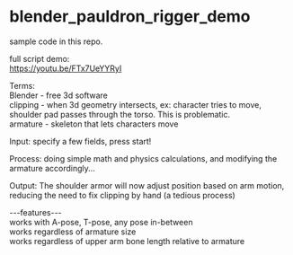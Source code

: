 # blender_pauldron_rigger_demo
sample code in this repo.

full script demo:</br>
https://youtu.be/FTx7UeYYRyI

Terms:</br>
Blender - free 3d software</br>
clipping - when 3d geometry intersects, ex: character tries to move, shoulder pad passes through the torso. This is problematic.</br>
armature - skeleton that lets characters move</br>

Input:
specify a few fields, press start!</br>

Process:
doing simple math and physics calculations, and modifying the armature accordingly...</br>

Output:
The shoulder armor will now adjust position based on arm motion,</br>
reducing the need to fix clipping by hand (a tedious process)</br>


---features---</br>
works with A-pose, T-pose, any pose in-between</br>
works regardless of armature size</br>
works regardless of upper arm bone length relative to armature</br>
